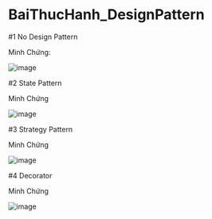 # BaiThucHanh_DesignPattern

#1 No Design Pattern 

Minh Chứng:

![image](https://github.com/user-attachments/assets/ca4c4413-7b19-46d5-8338-7489558b695b)

#2 State Pattern

Minh Chứng

![image](https://github.com/user-attachments/assets/3e4a834a-3ded-4d0e-b1ae-c21384860717)


#3 Strategy Pattern

Minh Chứng

![image](https://github.com/user-attachments/assets/e200feff-4187-4818-8897-84fb6e6dfa35)


#4 Decorator

Minh Chứng

![image](https://github.com/user-attachments/assets/8e928324-9364-4c43-b12b-87bb7a715d7f)






